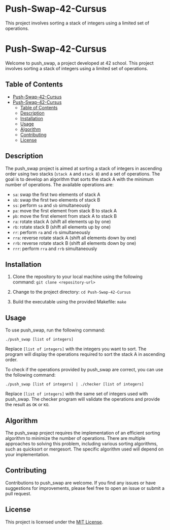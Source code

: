 # Push-Swap-42-Cursus
This project involves sorting a stack of integers using a limited set of operations.
# Push-Swap-42-Cursus

Welcome to push_swap, a project developed at 42 school. This project involves sorting a stack of integers using a limited set of operations.

## Table of Contents
- [Push-Swap-42-Cursus](#push-swap-42-cursus)
- [Push-Swap-42-Cursus](#push-swap-42-cursus-1)
  - [Table of Contents](#table-of-contents)
  - [Description](#description)
  - [Installation](#installation)
  - [Usage](#usage)
  - [Algorithm](#algorithm)
  - [Contributing](#contributing)
  - [License](#license)

## Description
The push_swap project is aimed at sorting a stack of integers in ascending order using two stacks (`stack A` and `stack B`) and a set of operations. The goal is to develop an algorithm that sorts the stack A with the minimum number of operations. The available operations are:
- `sa`: swap the first two elements of stack A
- `sb`: swap the first two elements of stack B
- `ss`: perform `sa` and `sb` simultaneously
- `pa`: move the first element from stack B to stack A
- `pb`: move the first element from stack A to stack B
- `ra`: rotate stack A (shift all elements up by one)
- `rb`: rotate stack B (shift all elements up by one)
- `rr`: perform `ra` and `rb` simultaneously
- `rra`: reverse rotate stack A (shift all elements down by one)
- `rrb`: reverse rotate stack B (shift all elements down by one)
- `rrr`: perform `rra` and `rrb` simultaneously

## Installation
1. Clone the repository to your local machine using the following command:
	`git clone <repository-url>`

2. Change to the project directory:
	`cd Push-Swap-42-Cursus`

3. Build the executable using the provided Makefile:
	`make`


## Usage
To use push_swap, run the following command:

`./push_swap [list of integers]`

Replace `[list of integers]` with the integers you want to sort. The program will display the operations required to sort the stack A in ascending order.

To check if the operations provided by push_swap are correct, you can use the following command:

`./push_swap [list of integers] | ./checker [list of integers]`

Replace `[list of integers]` with the same set of integers used with push_swap. The checker program will validate the operations and provide the result as `OK` or `KO`.

## Algorithm
The push_swap project requires the implementation of an efficient sorting algorithm to minimize the number of operations. There are multiple approaches to solving this problem, including various sorting algorithms, such as quicksort or mergesort. The specific algorithm used will depend on your implementation.

## Contributing
Contributions to push_swap are welcome. If you find any issues or have suggestions for improvements, please feel free to open an issue or submit a pull request.

## License
This project is licensed under the [MIT License](LICENSE).
